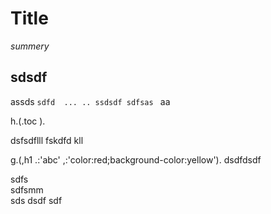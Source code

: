 # Title
*summery*
## sdsdf
assds `sdfd  ...
..
ssdsdf sdfsas
`
aa 

h.(.toc
).

dsfsdflll
fskdfd kll
 
g.(,h1 
.:'abc'
,:'color:red;background-color:yellow').
dsdfdsdf



sdfs   
sdfsmm   
sds
dsdf
sdf
